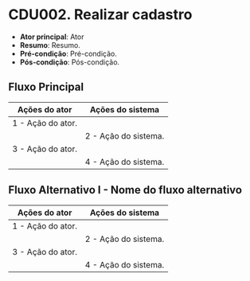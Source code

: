 # CDU002. Realizar cadastro

- **Ator principal**: Ator
- **Resumo**: Resumo.
- **Pré-condição**: Pré-condição.
- **Pós-condição**: Pós-condição.

## Fluxo Principal

| Ações do ator | Ações do sistema |
| --- | --- |
| 1 - Ação do ator. |  |
|  | 2 - Ação do sistema. |
| 3 - Ação do ator. |  |
|  | 4 - Ação do sistema. |

## Fluxo Alternativo I - Nome do fluxo alternativo

| Ações do ator | Ações do sistema |
| --- | --- |
| 1 - Ação do ator. |  |
|  | 2 - Ação do sistema. |
| 3 - Ação do ator. |  |
|  | 4 - Ação do sistema. |